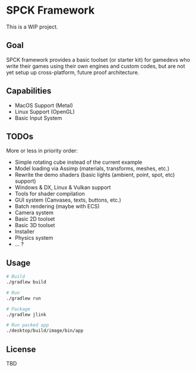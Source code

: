# SPCK Framework

This is a WIP project.

## Goal

SPCK framework provides a basic toolset (or starter kit) for gamedevs who write their 
games using their own engines and custom codes, but are not yet setup up cross-platform, future proof
architecture.

## Capabilities

* MacOS Support (Metal)
* Linux Support (OpenGL)
* Basic Input System

## TODOs

More or less in priority order:

* Simple rotating cube instead of the current example 
* Model loading via Assimp (materials, transforms, meshes, etc.)
* Rewrite the demo shaders (basic lights (ambient, point, spot, etc) support)
* Windows & DX, Linux & Vulkan support
* Tools for shader compilation
* GUI system (Canvases, texts, buttons, etc.)
* Batch rendering (maybe with ECS)
* Camera system
* Basic 2D toolset
* Basic 3D toolset
* Installer
* Physics system
* ... ?

## Usage

```bash
# Build
./gradlew build
```

```bash
# Run
./gradlew run
```

```bash
# Package
./gradlew jlink
```

```bash
# Run packed app 
./desktop/build/image/bin/app
```

## License

TBD